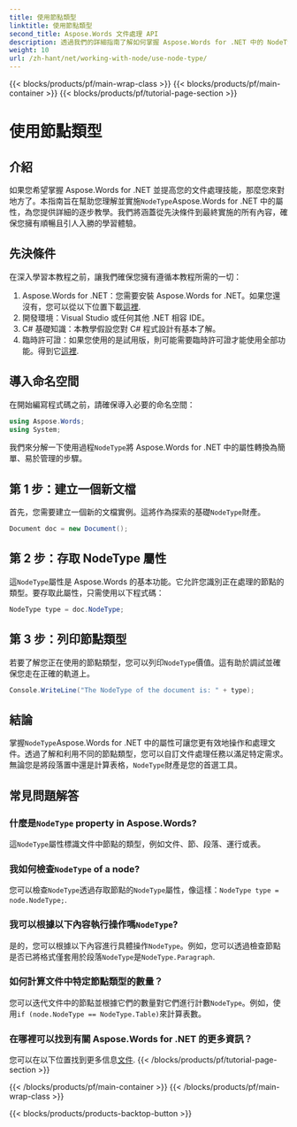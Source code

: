 ```yaml
---
title: 使用節點類型
linktitle: 使用節點類型
second_title: Aspose.Words 文件處理 API
description: 透過我們的詳細指南了解如何掌握 Aspose.Words for .NET 中的 NodeType 屬性。非常適合希望提高文件處理技能的開發人員。
weight: 10
url: /zh-hant/net/working-with-node/use-node-type/
---
```


{{< blocks/products/pf/main-wrap-class >}}
{{< blocks/products/pf/main-container >}}
{{< blocks/products/pf/tutorial-page-section >}}

# 使用節點類型

## 介紹

如果您希望掌握 Aspose.Words for .NET 並提高您的文件處理技能，那麼您來對地方了。本指南旨在幫助您理解並實施`NodeType`Aspose.Words for .NET 中的屬性，為您提供詳細的逐步教學。我們將涵蓋從先決條件到最終實施的所有內容，確保您擁有順暢且引人入勝的學習體驗。

## 先決條件

在深入學習本教程之前，讓我們確保您擁有遵循本教程所需的一切：

1.  Aspose.Words for .NET：您需要安裝 Aspose.Words for .NET。如果您還沒有，您可以從以下位置下載[這裡](https://releases.aspose.com/words/net/).
2. 開發環境：Visual Studio 或任何其他 .NET 相容 IDE。
3. C# 基礎知識：本教學假設您對 C# 程式設計有基本了解。
4. 臨時許可證：如果您使用的是試用版，則可能需要臨時許可證才能使用全部功能。得到它[這裡](https://purchase.aspose.com/temporary-license/).

## 導入命名空間

在開始編寫程式碼之前，請確保導入必要的命名空間：

```csharp
using Aspose.Words;
using System;
```

我們來分解一下使用過程`NodeType`將 Aspose.Words for .NET 中的屬性轉換為簡單、易於管理的步驟。

## 第 1 步：建立一個新文檔

首先，您需要建立一個新的文檔實例。這將作為探索的基礎`NodeType`財產。

```csharp
Document doc = new Document();
```

## 第 2 步：存取 NodeType 屬性

這`NodeType`屬性是 Aspose.Words 的基本功能。它允許您識別正在處理的節點的類型。要存取此屬性，只需使用以下程式碼：

```csharp
NodeType type = doc.NodeType;
```

## 第 3 步：列印節點類型

若要了解您正在使用的節點類型，您可以列印`NodeType`價值。這有助於調試並確保您走在正確的軌道上。

```csharp
Console.WriteLine("The NodeType of the document is: " + type);
```

## 結論

掌握`NodeType`Aspose.Words for .NET 中的屬性可讓您更有效地操作和處理文件。透過了解和利用不同的節點類型，您可以自訂文件處理任務以滿足特定需求。無論您是將段落置中還是計算表格，`NodeType`財產是您的首選工具。

## 常見問題解答

### 什麼是`NodeType` property in Aspose.Words?

這`NodeType`屬性標識文件中節點的類型，例如文件、節、段落、運行或表。

### 我如何檢查`NodeType` of a node?

您可以檢查`NodeType`透過存取節點的`NodeType`屬性，像這樣：`NodeType type = node.NodeType;`.

### 我可以根據以下內容執行操作嗎`NodeType`?

是的，您可以根據以下內容進行具體操作`NodeType`。例如，您可以透過檢查節點是否已將格式僅套用於段落`NodeType`是`NodeType.Paragraph`.

### 如何計算文件中特定節點類型的數量？

您可以迭代文件中的節點並根據它們的數量對它們進行計數`NodeType`。例如，使用`if (node.NodeType == NodeType.Table)`來計算表數。

### 在哪裡可以找到有關 Aspose.Words for .NET 的更多資訊？

您可以在以下位置找到更多信息[文件](https://reference.aspose.com/words/net/).
{{< /blocks/products/pf/tutorial-page-section >}}

{{< /blocks/products/pf/main-container >}}
{{< /blocks/products/pf/main-wrap-class >}}

{{< blocks/products/products-backtop-button >}}
